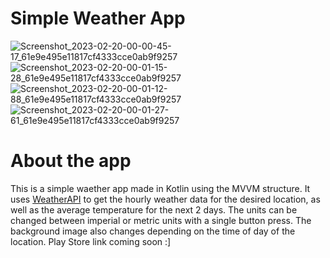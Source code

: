# Simple Weather App

![Screenshot_2023-02-20-00-00-45-17_61e9e495e11817cf4333cce0ab9f9257](https://user-images.githubusercontent.com/108191218/220370370-8a6e1701-f043-47db-8288-c56dd4335ce1.jpg)
![Screenshot_2023-02-20-00-01-15-28_61e9e495e11817cf4333cce0ab9f9257](https://user-images.githubusercontent.com/108191218/220370393-81521a3e-bada-458b-9f6f-6e86cb59b6db.jpg)
![Screenshot_2023-02-20-00-01-12-88_61e9e495e11817cf4333cce0ab9f9257](https://user-images.githubusercontent.com/108191218/220370400-167a9b57-0109-4aed-813e-0db07d4075ff.jpg)
![Screenshot_2023-02-20-00-01-27-61_61e9e495e11817cf4333cce0ab9f9257](https://user-images.githubusercontent.com/108191218/220370404-0ad88f52-c530-4076-b91c-c701c73c4f1a.jpg)

# About the app
This is a simple waether app made in Kotlin using the MVVM structure. It uses [WeatherAPI](https://www.weatherapi.com/) to get the hourly weather data for the desired location, as well as the average temperature for the next 2 days. The units can be changed between imperial or metric units with a single button press. The background image also changes depending on the time of day of the location. Play Store link coming soon :]
